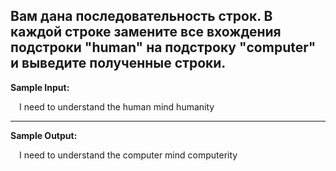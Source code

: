Вам дана последовательность строк.
В каждой строке замените все вхождения подстроки **"human"** на 
подстроку **"computer"** и выведите полученные строки.
---
**Sample Input:**
<p style="margin-left: 1em">I need to understand the human mind humanity</p>

---
**Sample Output:**
<p style="margin-left: 1em">I need to understand the computer mind computerity</p>